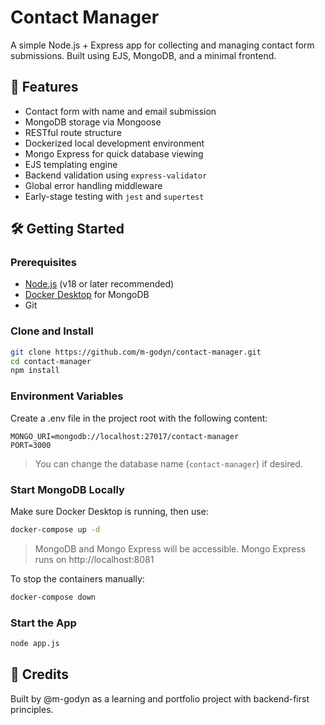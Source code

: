 # Contact Manager

A simple Node.js + Express app for collecting and managing contact form submissions. Built using EJS, MongoDB, and a minimal frontend.

## 🚀 Features

- Contact form with name and email submission
- MongoDB storage via Mongoose
- RESTful route structure
- Dockerized local development environment
- Mongo Express for quick database viewing
- EJS templating engine
- Backend validation using `express-validator`
- Global error handling middleware
- Early-stage testing with `jest` and `supertest`

## 🛠️ Getting Started

### Prerequisites

- [Node.js](https://nodejs.org/) (v18 or later recommended)
- [Docker Desktop](https://www.docker.com/products/docker-desktop/) for MongoDB
- Git

### Clone and Install

```bash
git clone https://github.com/m-godyn/contact-manager.git
cd contact-manager
npm install
```

### Environment Variables

Create a .env file in the project root with the following content:

```env
MONGO_URI=mongodb://localhost:27017/contact-manager
PORT=3000
```
> You can change the database name (`contact-manager`) if desired.

### Start MongoDB Locally

Make sure Docker Desktop is running, then use:

```bash
docker-compose up -d
```
> MongoDB and Mongo Express will be accessible. Mongo Express runs on http://localhost:8081

To stop the containers manually:

```bash
docker-compose down
```

### Start the App

```bash
node app.js
```

## 🙌 Credits
Built by @m-godyn as a learning and portfolio project with backend-first principles.
